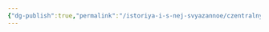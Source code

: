 ```yaml
---
{"dg-publish":true,"permalink":"/istoriya-i-s-nej-svyazannoe/czentralnye-derzhavy/dvustoronnyaya-vojna-demoviktuma/","dgPassFrontmatter":true}
---
```


